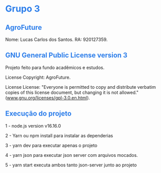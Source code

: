 <h1><span style="color:#2d7eea">Grupo 3</span></h1>

<h2><span style="color:#2d7eea"> AgroFuture </span></h2>

Nome: Lucas Carlos dos Santos.
RA: 920127359.



<h2><span style="color:#2d7eea">GNU General Public License version 3</span></h2>

Projeto feito para fundo acadêmicos e estudos.

License Copyright: AgroFuture.

License License: "Everyone is permitted to copy and distribute verbatim copies of this license document, but changing it is not allowed." (www.gnu.org/licenses/gpl-3.0.en.html).

<h2><span style="color:#2d7eea">Execução do projeto</span></h2>

1 - node.js version v16.16.0

2 - Yarn ou npm install para instalar as dependerias 

3 - yarn dev para executar apenas o projeto

4 - yarn json para executar json server com arquivos mocados.

5 - yarn start executa ambos tanto json-server junto ao projeto

<h2><span style="color:#2d7eea"></span></h2>

